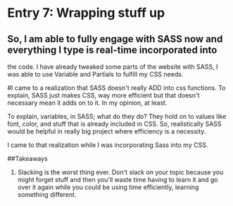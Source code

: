 # Entry 7: Wrapping stuff up

## So, I am able to fully engage with SASS now and everything I type is real-time incorporated into
 the code.
 I have already tweaked some parts of the website with SASS, I was able to use Variable and Partials to fulfill my CSS needs.
 
 #I came to a realization that SASS doesn't really ADD into css functions. To explain, SASS just makes CSS, way more efficient
  but that doesn't necessary mean it adds on to it. In my opinion, at least.
  
  To explain, variables, in SASS; what do they do? They hold on to values like font, color, and 
  stuff that is already included in CSS. So, realistically SASS would be helpful in really big project where efficiency is a necessity.
  
  I came to that realization while I was incorporating Sass into my CSS.
  
  
  ##Takeaways
  1) Slacking is the worst thing ever. Don't slack on your topic because you might forget stuff and then you'll waste time having to learn it and go over it 
  again while you could be using time efficiently, learning something different.



